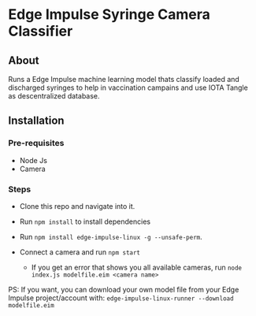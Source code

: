 # Edge Impulse Syringe Camera Classifier


## About

Runs a Edge Impulse machine learning model thats classify loaded and discharged syringes to help in vaccination campains and use IOTA Tangle as descentralized database.


## Installation

### Pre-requisites

* Node Js
* Camera

### Steps

* Clone this repo and navigate into it.
* Run ```npm install``` to install dependencies
* Run  ```npm install edge-impulse-linux -g --unsafe-perm```.



* Connect a camera and run ```npm start```
  * If you get an error that shows you all available cameras, run ```node index.js modelfile.eim <camera name>```


PS: If you want, you can download your own model file from your Edge Impulse project/account with: ```edge-impulse-linux-runner --download modelfile.eim```



